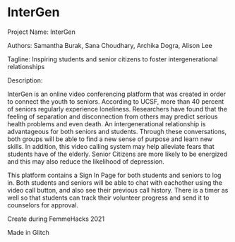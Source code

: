 InterGen
=================

Project Name: InterGen

Authors: Samantha Burak, Sana Choudhary, Archika Dogra, Alison Lee

Tagline: Inspiring students and senior citizens to foster intergenerational relationships

Description: 

InterGen is an online video conferencing platform that was created in order to connect the youth to seniors. According to UCSF, more than 40 percent of seniors regularly experience loneliness. Researchers have found that the feeling of separation and disconnection from others may predict serious health problems and even death. An intergenerational relationship is advantageous for both seniors and students. Through these conversations, both groups will be able to find a new sense of purpose and learn new skills. In addition, this video calling system may help alleviate fears that students have of the elderly. Senior Citizens are more likely to be energized and this may also reduce the likelihood of depression. 

This platform contains a Sign In Page for both students and seniors to log in. 
Both students and seniors will be able to chat with eachother using the video call button, 
and also see their previous call history. There is a timer as well so that students can track their volunteer progress
and send it to counselors for approval. 

Create during FemmeHacks 2021

Made in Glitch
